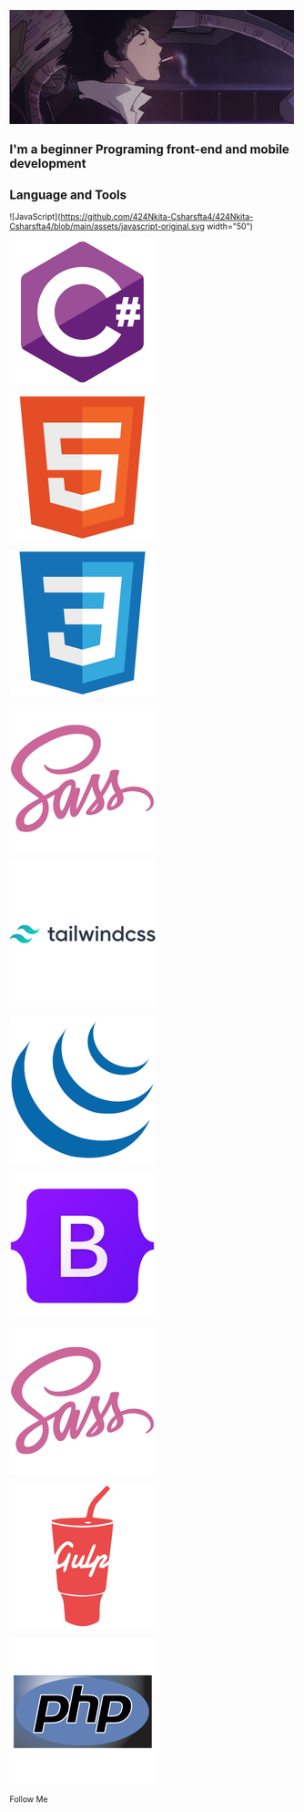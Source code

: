 [![Header](https://github.com/424Nkita-Csharsfta4/424Nkita-Csharsfta4/blob/main/424Nkita-Csharsfta4-main/assets/1.gif)](https://vk.com/php1234python)

## I'm a beginner Programing front-end  and mobile development

## Language and Tools
![JavaScript](https://github.com/424Nkita-Csharsfta4/424Nkita-Csharsfta4/blob/main/assets/javascript-original.svg  width="50")

![C#](https://github.com/424Nkita-Csharsfta4/424Nkita-Csharsfta4/blob/main/assets/csharp-original.svg)

![HTML5](https://github.com/424Nkita-Csharsfta4/424Nkita-Csharsfta4/blob/main/assets/html5-original.svg)

![CSS3](https://github.com/424Nkita-Csharsfta4/424Nkita-Csharsfta4/blob/main/assets/css3-original.svg)

![Scss](https://github.com/424Nkita-Csharsfta4/424Nkita-Csharsfta4/blob/main/assets/sass-original.svg)

![Tailwind](https://github.com/424Nkita-Csharsfta4/424Nkita-Csharsfta4/blob/main/assets/tailwindcss-original-wordmark.svg)

![Jqury](https://github.com/424Nkita-Csharsfta4/424Nkita-Csharsfta4/blob/main/assets/jquery-original.svg)

![Bootstrap](https://github.com/424Nkita-Csharsfta4/424Nkita-Csharsfta4/blob/main/assets/bootstrap-original.svg)

![Sass](https://github.com/424Nkita-Csharsfta4/424Nkita-Csharsfta4/blob/main/assets/sass-original.svg)

![Gulp](https://github.com/424Nkita-Csharsfta4/424Nkita-Csharsfta4/blob/main/assets/gulp-plain.svg)

![PHP](https://github.com/424Nkita-Csharsfta4/424Nkita-Csharsfta4/blob/main/assets/php-original.svg)

Follow Me
